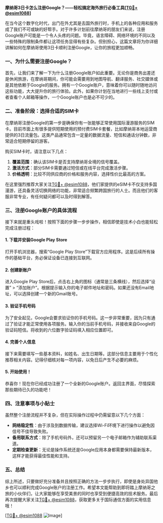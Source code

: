 **摩纳哥3日卡怎么注册Google？——轻松搞定海外旅行必备工具[[TG💪+ @esim1088](https://t.me/s/esim1088)]**

在当今这个数字化时代，出门在外尤其是去国外旅行时，手机上的各种应用和服务成了我们不可或缺的好帮手。对于许多计划前往摩纳哥的朋友们来说，注册Google账户可能是一个令人头疼的问题。毕竟，语言障碍、网络环境的不同以及一些特殊的限制条件都让这项任务显得有些复杂。但别担心，这篇文章将为你详细讲解如何在摩纳哥使用3日卡顺利注册Google，让你的旅程更加顺畅。

### 一、为什么需要注册Google？

首先，让我们来了解一下为什么注册Google账户如此重要。无论你是商务出差还是休闲旅游，在摩纳哥期间，你可能会需要用到地图导航、翻译服务、社交媒体或是其他依赖于Google的服务。拥有一个Google账户，意味着你可以随时随地访问这些功能，大大提升你的旅行体验。此外，如果你计划在当地进行一些线上支付或者查看个人邮箱等操作，一个Google账户也是必不可少的。

### 二、准备阶段：选择合适的SIM卡

在摩纳哥注册Google的第一步是确保你有一张能够正常使用国际漫游服务的SIM卡。目前市面上有很多提供短期使用的预付费SIM卡套餐，比如摩纳哥本地运营商提供的3日流量包。这类产品通常包含一定量的数据流量、短信和通话分钟数，非常适合短期停留的游客。

购买SIM卡时，请注意以下几点：
1. **覆盖范围**：确认该SIM卡是否支持摩纳哥全境的信号覆盖。
2. **激活方式**：部分SIM卡需要通过短信或在线平台完成激活步骤。
3. **价格透明**：比较不同供应商的价格和服务内容，选择性价比最高的方案。

在这里强烈推荐大家关注[TG💪+ @esim1088](https://t.me/s/esim1088)，他们家提供的eSIM卡不仅支持多国漫游，还具备灵活切换网络的功能，非常适合频繁跨国旅行的人士。而且他们的客服非常专业，有任何疑问都可以及时得到解答。

### 三、注册Google账户的具体流程

接下来就是重头戏啦！按照下面的步骤一步步操作，相信即使是技术小白也能轻松完成注册过程：

#### 1. 下载并安装Google Play Store

打开手机浏览器，搜索“Google Play Store”下载官方应用程序。这是后续所有操作的基础平台，务必保证设备已连接到互联网。

#### 2. 创建新账户

进入Google Play Store后，点击右上角的图标（通常是三条横线），然后选择“设置” > “添加账户”。根据提示输入你的电子邮件地址和密码。如果还没有Email地址，可以选择创建一个新的Gmail账号。

#### 3. 验证手机号码

为了安全起见，Google会要求验证你的手机号码。这一步非常重要，因为只有通过了验证才能正常使用各项服务。输入你的当前手机号码，并接收来自Google的验证码短信。将收到的六位数字验证码填入相应位置即可。

#### 4. 完善个人信息

接下来需要填写一些基本资料，如姓名、出生日期等。这部分信息主要用于个性化推荐相关内容。记得仔细核对每一项内容，以免日后产生不必要的麻烦。

#### 5. 开始使用！

恭喜你！现在你已经成功注册了一个全新的Google账户。返回主界面，尽情探索那些期待已久的功能吧！

### 四、注意事项与小贴士

虽然整个注册流程并不复杂，但在实际操作过程中仍需留意以下几个方面：

- **网络稳定性**：由于涉及到数据传输，建议选择Wi-Fi环境下进行操作以避免因信号不佳导致失败。
- **备用联系方式**：除了手机号码外，还可以预留另一个电子邮箱作为辅助联系渠道。
- **定期检查更新**：无论是操作系统还是Google应用本身都需要保持最新版本，这样才能获得最佳性能和支持。

### 五、总结

综上所述，只要做好充分准备并且按照正确的方法一步步执行，即使是身处异国他乡也可以顺利完成Google账户的注册工作。希望本文能帮助到即将踏上摩纳哥之旅的小伙伴们，让大家能够在享受美景的同时也享受到便捷高效的技术服务。最后再次提醒大家关注[TG💪+ @esim1088](https://t.me/s/esim1088)，获取更多关于国际通信方面的实用信息哦！

[[TG💪+ @esim1088](https://t.me/s/esim1088) ![Image](https://i.postimg.cc/4NQfJmqS/Snipaste-2025-05-13-00-14-12.png)]